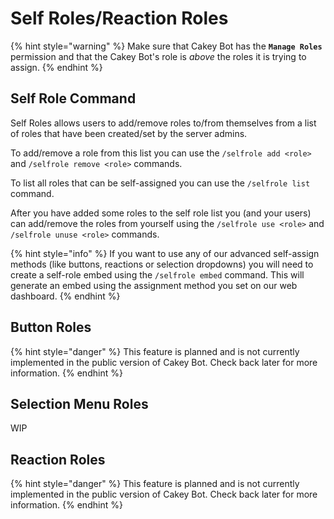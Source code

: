# Self Roles/Reaction Roles

{% hint style="warning" %}
Make sure that Cakey Bot has the **`Manage Roles`** permission and that the Cakey Bot's role is _above_ the roles it is trying to assign.
{% endhint %}

## Self Role Command

Self Roles allows users to add/remove roles to/from themselves from a list of roles that have been created/set by the server admins.

To add/remove a role from this list you can use the `/selfrole add <role>` and `/selfrole remove <role>` commands.

To list all roles that can be self-assigned you can use the `/selfrole list` command.

After you have added some roles to the self role list you \(and your users\) can add/remove the roles from yourself using the `/selfrole use <role>` and `/selfrole unuse <role>` commands.

{% hint style="info" %}
If you want to use any of our advanced self-assign methods \(like buttons, reactions or selection dropdowns\) you will need to create a self-role embed using the `/selfrole embed` command. This will generate an embed using the assignment method you set on our web dashboard.
{% endhint %}

## Button Roles

{% hint style="danger" %}
This feature is planned and is not currently implemented in the public version of Cakey Bot. Check back later for more information.
{% endhint %}

## Selection Menu Roles

WIP

## Reaction Roles

{% hint style="danger" %}
This feature is planned and is not currently implemented in the public version of Cakey Bot. Check back later for more information.
{% endhint %}

